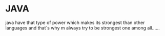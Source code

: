 # JAVA
java have that type of power which makes its strongest than other languages and that`s why m always try to be strongest one among all......
